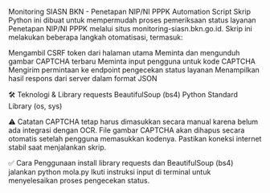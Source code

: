 Monitoring SIASN BKN - Penetapan NIP/NI PPPK Automation Script
Skrip Python ini dibuat untuk mempermudah proses pemeriksaan status layanan Penetapan NIP/NI PPPK melalui situs monitoring-siasn.bkn.go.id. Skrip ini melakukan beberapa langkah otomatisasi, termasuk:

Mengambil CSRF token dari halaman utama
Meminta dan mengunduh gambar CAPTCHA terbaru
Meminta input pengguna untuk kode CAPTCHA
Mengirim permintaan ke endpoint pengecekan status layanan
Menampilkan hasil respons dari server dalam format JSON

🛠️ Teknologi & Library
requests
BeautifulSoup (bs4)
Python Standard Library (os, sys)

⚠️ Catatan
CAPTCHA tetap harus dimasukkan secara manual karena belum ada integrasi dengan OCR.
File gambar CAPTCHA akan dihapus secara otomatis setelah pengguna memasukkan kodenya.
Pastikan koneksi internet stabil saat menjalankan skrip.

✅ Cara Penggunaan
install library requests dan BeautifulSoup (bs4)
jalankan python mola.py
Ikuti instruksi input di terminal untuk menyelesaikan proses pengecekan status.

